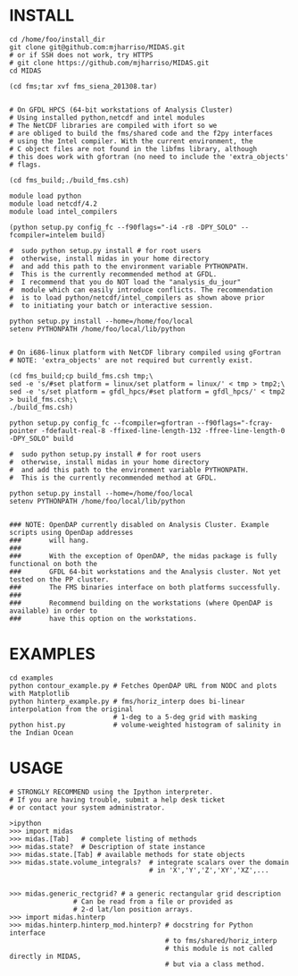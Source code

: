 INSTALL
=======

        

	cd /home/foo/install_dir
	git clone git@github.com:mjharriso/MIDAS.git
	# or if SSH does not work, try HTTPS
	# git clone https://github.com/mjharriso/MIDAS.git
	cd MIDAS
	
	(cd fms;tar xvf fms_siena_201308.tar)
	
	
	# On GFDL HPCS (64-bit workstations of Analysis Cluster)
	# Using installed python,netcdf and intel modules
	# The NetCDF libraries are compiled with ifort so we 
	# are obliged to build the fms/shared code and the f2py interfaces
	# using the Intel compiler. With the current environment, the
	# C object files are not found in the libfms library, although
	# this does work with gfortran (no need to include the 'extra_objects'
	# flags.
	
	(cd fms_build;./build_fms.csh)
	
	module load python 
	module load netcdf/4.2
	module load intel_compilers
	
	(python setup.py config_fc --f90flags="-i4 -r8 -DPY_SOLO" --fcompiler=intelem build)

	#  sudo python setup.py install # for root users
	#  otherwise, install midas in your home directory
	#  and add this path to the environment variable PYTHONPATH. 
	#  This is the currently recommended method at GFDL.  
	#  I recommend that you do NOT load the "analysis_du_jour"
	#  module which can easily introduce conflicts. The recommendation
	#  is to load python/netcdf/intel_compilers as shown above prior
	#  to initiating your batch or interactive session.
	
	python setup.py install --home=/home/foo/local 
	setenv PYTHONPATH /home/foo/local/lib/python
	
	
	# On i686-linux platform with NetCDF library compiled using gFortran
	# NOTE: 'extra_objects' are not required but currently exist.
	
	(cd fms_build;cp build_fms.csh tmp;\
	sed -e 's/#set platform = linux/set platform = linux/' < tmp > tmp2;\
	sed -e 's/set platform = gfdl_hpcs/#set platform = gfdl_hpcs/' < tmp2 > build_fms.csh;\
	./build_fms.csh)
	
	python setup.py config_fc --fcompiler=gfortran --f90flags="-fcray-pointer -fdefault-real-8 -ffixed-line-length-132 -ffree-line-length-0 -DPY_SOLO" build

	#  sudo python setup.py install # for root users
	#  otherwise, install midas in your home directory
	#  and add this path to the environment variable PYTHONPATH. 
	#  This is the currently recommended method at GFDL.  
	
	python setup.py install --home=/home/foo/local 
	setenv PYTHONPATH /home/foo/local/lib/python
	
	
	### NOTE: OpenDAP currently disabled on Analysis Cluster. Example scripts using OpenDap addresses
	###       will hang.
	###
	###       With the exception of OpenDAP, the midas package is fully functional on both the
	###       GFDL 64-bit workstations and the Analysis cluster. Not yet tested on the PP cluster.
	###       The FMS binaries interface on both platforms successfully.
	###
	###       Recommend building on the workstations (where OpenDAP is available) in order to 
	###       have this option on the workstations.
	



EXAMPLES
========

	cd examples
	python contour_example.py # Fetches OpenDAP URL from NODC and plots with Matplotlib
	python hinterp_example.py # fms/horiz_interp does bi-linear interpolation from the original
	                          # 1-deg to a 5-deg grid with masking
	python hist.py            # volume-weighted histogram of salinity in the Indian Ocean
	
USAGE
=====
	

	# STRONGLY RECOMMEND using the Ipython interpreter.
	# If you are having trouble, submit a help desk ticket
	# or contact your system administrator.
	
	>ipython
	>>> import midas
	>>> midas.[Tab]   # complete listing of methods 
	>>> midas.state?  # Description of state instance
	>>> midas.state.[Tab] # available methods for state objects
	>>> midas.state.volume_integrals?  # integrate scalars over the domain
	                                   # in 'X','Y','Z','XY','XZ',...
	                                   
	
	>>> midas.generic_rectgrid? # a generic rectangular grid description
				    # Can be read from a file or provided as
				    # 2-d lat/lon position arrays.
	>>> import midas.hinterp
	>>> midas.hinterp.hinterp_mod.hinterp? # docstring for Python interface
	                                       # to fms/shared/horiz_interp
	                                       # this module is not called directly in MIDAS,
	                                       # but via a class method.
	                                       

